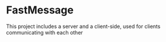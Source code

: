 # FastMessage
This project includes a server and a client-side, used for clients communicating with each other
